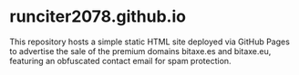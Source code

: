 # runciter2078.github.io
This repository hosts a simple static HTML site deployed via GitHub Pages to advertise the sale of the premium domains bitaxe.es and bitaxe.eu, featuring an obfuscated contact email for spam protection.
